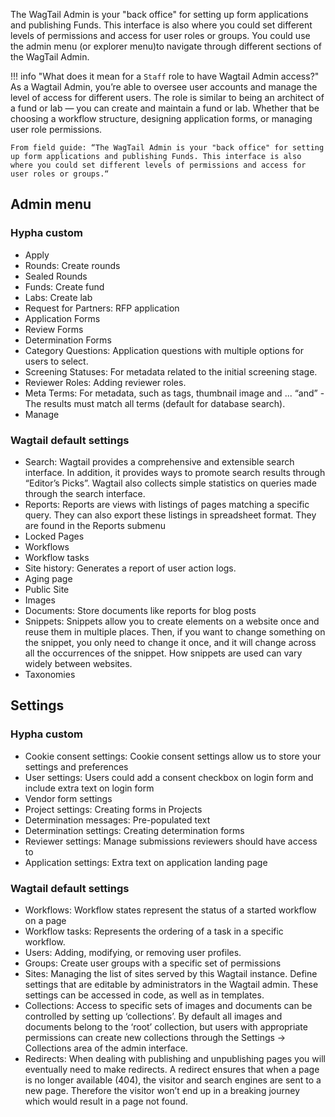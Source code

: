 The WagTail Admin is your "back office" for setting up form applications and publishing Funds. This interface is also where you could set different levels of permissions and access for user roles or groups. You could use the admin menu (or explorer menu)to navigate through different sections of the WagTail Admin.

!!! info "What does it mean for a `Staff` role to have Wagtail Admin access?" 
    As a Wagtail Admin, you’re able to oversee user accounts and manage the level of access for different users. The role is similar to being an architect of a fund or lab — you can create and maintain a fund or lab. Whether that be choosing a workflow structure, designing application forms, or managing user role permissions.

    From field guide: “The WagTail Admin is your "back office" for setting up form applications and publishing Funds. This interface is also where you could set different levels of permissions and access for user roles or groups.“


## Admin menu

### Hypha custom

- Apply
- Rounds: Create rounds
- Sealed Rounds
- Funds: Create fund
- Labs: Create lab 
- Request for Partners: RFP application
- Application Forms
- Review Forms
- Determination Forms
- Category Questions: Application questions with multiple options for users to select.
- Screening Statuses: For metadata related to the initial screening stage. 
- Reviewer Roles: Adding reviewer roles.
- Meta Terms: For metadata, such as tags, thumbnail image and ... “and” - The results must match all terms (default for database search).
- Manage

### Wagtail default settings

- Search: Wagtail provides a comprehensive and extensible search interface. In addition, it provides ways to promote search results through “Editor’s Picks”. Wagtail also collects simple statistics on queries made through the search interface.
- Reports: Reports are views with listings of pages matching a specific query. They can also export these listings in spreadsheet format. They are found in the Reports submenu
- Locked Pages
- Workflows
- Workflow tasks
- Site history: Generates a report of user action logs.
- Aging page
- Public Site
- Images
- Documents: Store documents like reports for blog posts 
- Snippets: Snippets allow you to create elements on a website once and reuse them in multiple places. Then, if you want to change something on the snippet, you only need to change it once, and it will change across all the occurrences of the snippet. How snippets are used can vary widely between websites. 
- Taxonomies

## Settings

### Hypha custom

- Cookie consent settings: Cookie consent settings allow us to store your settings and preferences
- User settings: Users could add a consent checkbox on login form and include extra text on login form
- Vendor form settings
- Project settings: Creating forms in Projects
- Determination messages: Pre-populated text
- Determination settings: Creating determination forms
- Reviewer settings: Manage submissions reviewers should have access to
- Application settings: Extra text on application landing page

### Wagtail default settings

- Workflows: Workflow states represent the status of a started workflow on a page
- Workflow tasks: Represents the ordering of a task in a specific workflow.
- Users: Adding, modifying, or removing user profiles. 
- Groups: Create user groups with a specific set of permissions
- Sites: Managing the list of sites served by this Wagtail instance. Define settings that are editable by administrators in the Wagtail admin. These settings can be accessed in code, as well as in templates.
- Collections: Access to specific sets of images and documents can be controlled by setting up ‘collections’. By default all images and documents belong to the ‘root’ collection, but users with appropriate permissions can create new collections through the Settings -> Collections area of the admin interface.
- Redirects: When dealing with publishing and unpublishing pages you will eventually need to make redirects. A redirect ensures that when a page is no longer available (404), the visitor and search engines are sent to a new page. Therefore the visitor won’t end up in a breaking journey which would result in a page not found.
